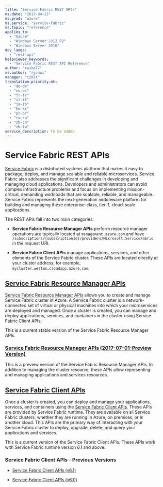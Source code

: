 ```yaml
---
title: "Service Fabric REST APIs"
ms.date: "2017-04-23"
ms.prod: "azure"
ms.service: "service-fabric"
ms.topic: "reference"
applies_to: 
  - "Azure"
  - "Windows Server 2012 R2"
  - "Windows Server 2016"
dev_langs: 
  - "rest-api"
helpviewer_keywords: 
  - "Service Fabric REST API Reference"
author: "rwike77"
ms.author: "ryanwi"
manager: "timlt"
translation.priority.mt: 
  - "de-de"
  - "es-es"
  - "fr-fr"
  - "it-it"
  - "ja-jp"
  - "ko-kr"
  - "pt-br"
  - "ru-ru"
  - "zh-cn"
  - "zh-tw"
service_description: To be added
---
```


# Service Fabric REST APIs

[Service Fabric](http://aka.ms/ServiceFabric) is a distributed systems platform that makes it easy to package, deploy, and manage scalable and reliable microservices. Service Fabric also addresses the significant challenges in developing and managing cloud applications. Developers and administrators can avoid complex infrastructure problems and focus on implementing mission-critical, demanding workloads that are scalable, reliable, and manageable. Service Fabric represents the next-generation middleware platform for building and managing these enterprise-class, tier-1, cloud-scale applications.

The REST APIs fall into two main categories:

- **Service Fabric Resource Manager APIs** perform resource manager operations are typically located at `management.azure.com` and have `/subscriptions/{subscriptionId}/providers/Microsoft.ServiceFabric` in the request URI. 
  
- **Service Fabric Client APIs** manage applications, services, and other elements of the Service Fabric cluster. These APIs are located directly at your cluster address, for example, `mycluster.westus.cloudapp.azure.com`.

## [Service Fabric Resource Manager APIs](sfrp-index.md)

 [Service Fabric Resource Manager APIs](sfrp-index.md) allows you to create and manage Service Fabric cluster in Azure. A Service Fabric cluster is a network-connected set of virtual or physical machines into which your microservices are deployed and managed.  Once a cluster is created, you can manage and deploy applications, services, and containers in the cluster using Service Fabric Client APIs. 

 This is a current stable version of the Service Fabric Resource Manager APIs.

### [Service Fabric Resource Manager APIs (2017-07-01-Preview Version)](sfrp-2017-07-01-preview-index.md)
This is a preview version of the Service Fabric Resource Manager APIs. In addition to managing the cluster resource, these APIs allow representing and managing applications and services resources.

## [Service Fabric Client APIs](sfclient-index.md)

Once a cluster is created, you can deploy and manage your applications, services, and containers using the [Service Fabric Client APIs](sfclient-index.md). These APIs are provided by Service Fabric runtime. They are available on all Service Fabric clusters, whether they are running in Azure, on premises, or in another cloud. This APIs are the primary way of interacting with your Service Fabric cluster to deploy, upgrade, delete, and query your applications and services. 

This is a current version of the Service Fabric Client APIs. These APIs work with Service Fabric runtime version *6.1* and above.

### Service Fabric Client APIs - Previous Versions

* [Service Fabric Client APIs (v6.1)](sfclient-v61-index.md)

* [Service Fabric Client APIs (v6.0)](sfclient-v60-index.md)
